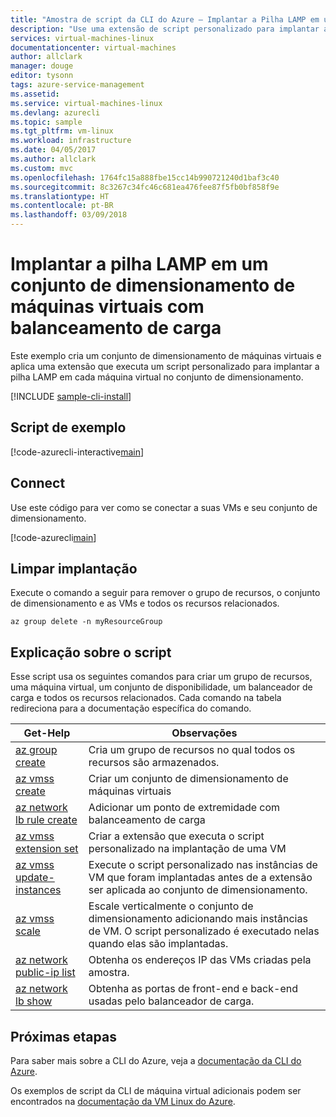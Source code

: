 ```yaml
---
title: "Amostra de script da CLI do Azure – Implantar a Pilha LAMP em um conjunto de dimensionamento de máquinas virtuais com balanceamento de carga | Microsoft Docs"
description: "Use uma extensão de script personalizado para implantar a Pilha LAMP em um conjunto de dimensionamento de máquinas virtuais com balanceamento de carga no Azure."
services: virtual-machines-linux
documentationcenter: virtual-machines
author: allclark
manager: douge
editor: tysonn
tags: azure-service-management
ms.assetid: 
ms.service: virtual-machines-linux
ms.devlang: azurecli
ms.topic: sample
ms.tgt_pltfrm: vm-linux
ms.workload: infrastructure
ms.date: 04/05/2017
ms.author: allclark
ms.custom: mvc
ms.openlocfilehash: 1764fc15a888fbe15cc14b990721240d1baf3c40
ms.sourcegitcommit: 8c3267c34fc46c681ea476fee87f5fb0bf858f9e
ms.translationtype: HT
ms.contentlocale: pt-BR
ms.lasthandoff: 03/09/2018
---
```

# <a name="deploy-the-lamp-stack-in-a-load-balanced-virtual-machine-scale-set"></a>Implantar a pilha LAMP em um conjunto de dimensionamento de máquinas virtuais com balanceamento de carga

Este exemplo cria um conjunto de dimensionamento de máquinas virtuais e aplica uma extensão que executa um script personalizado para implantar a pilha LAMP em cada máquina virtual no conjunto de dimensionamento.

[!INCLUDE [sample-cli-install](../../../includes/sample-cli-install.md)]

## <a name="sample-script"></a>Script de exemplo

[!code-azurecli-interactive[main](../../../cli_scripts/virtual-machine/create-scaleset-php-ansible/build-stack.sh "Create virtual machine scale set with LAMP stack")]

## <a name="connect"></a>Connect

Use este código para ver como se conectar a suas VMs e seu conjunto de dimensionamento.

[!code-azurecli[main](../../../cli_scripts/virtual-machine/create-scaleset-php-ansible/how-to-access.sh "Access the virtual machine scale set")]

## <a name="clean-up-deployment"></a>Limpar implantação 

Execute o comando a seguir para remover o grupo de recursos, o conjunto de dimensionamento e as VMs e todos os recursos relacionados.

```azurecli-interactive 
az group delete -n myResourceGroup
```

## <a name="script-explanation"></a>Explicação sobre o script

Esse script usa os seguintes comandos para criar um grupo de recursos, uma máquina virtual, um conjunto de disponibilidade, um balanceador de carga e todos os recursos relacionados. Cada comando na tabela redireciona para a documentação específica do comando.

| Get-Help | Observações |
|---|---|
| [az group create](https://docs.microsoft.com/cli/azure/group#az_group_create) | Cria um grupo de recursos no qual todos os recursos são armazenados. |
| [az vmss create](https://docs.microsoft.com/cli/azure/vmss#az_vmss_create) | Criar um conjunto de dimensionamento de máquinas virtuais |
| [az network lb rule create](https://docs.microsoft.com/cli/azure/network/lb/rule#az_network_lb_rule_create) | Adicionar um ponto de extremidade com balanceamento de carga |
| [az vmss extension set](https://docs.microsoft.com/cli/azure/vmss/extension#az_vmss_extension_set) | Criar a extensão que executa o script personalizado na implantação de uma VM |
| [az vmss update-instances](https://docs.microsoft.com/cli/azure/vmss#az_vmss_update_instances) | Execute o script personalizado nas instâncias de VM que foram implantadas antes de a extensão ser aplicada ao conjunto de dimensionamento. |
| [az vmss scale](https://docs.microsoft.com/cli/azure/vmss#az_vmss_scale) | Escale verticalmente o conjunto de dimensionamento adicionando mais instâncias de VM. O script personalizado é executado nelas quando elas são implantadas. |
| [az network public-ip list](https://docs.microsoft.com/cli/azure/network/public-ip#az_network_public_ip_list) | Obtenha os endereços IP das VMs criadas pela amostra. |
| [az network lb show](https://docs.microsoft.com/cli/azure/network/lb#az_network_lb_show) | Obtenha as portas de front-end e back-end usadas pelo balanceador de carga. |

## <a name="next-steps"></a>Próximas etapas

Para saber mais sobre a CLI do Azure, veja a [documentação da CLI do Azure](https://docs.microsoft.com/cli/azure).

Os exemplos de script da CLI de máquina virtual adicionais podem ser encontrados na [documentação da VM Linux do Azure](../linux/cli-samples.md?toc=%2fazure%2fvirtual-machines%2flinux%2ftoc.json).
